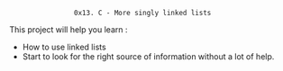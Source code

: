 					0x13. C - More singly linked lists


This project will help you learn :

- How to use linked lists
- Start to look for the right source of information without
a lot of help.

